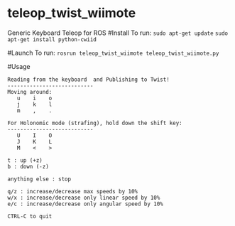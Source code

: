# teleop_twist_wiimote
Generic Keyboard Teleop for ROS
#Install
To run: `sudo apt-get update`
        `sudo apt-get install python-cwiid`

#Launch
To run: `rosrun teleop_twist_wiimote teleop_twist_wiimote.py`

#Usage
```
Reading from the keyboard  and Publishing to Twist!
---------------------------
Moving around:
   u    i    o
   j    k    l
   m    ,    .

For Holonomic mode (strafing), hold down the shift key:
---------------------------
   U    I    O
   J    K    L
   M    <    >

t : up (+z)
b : down (-z)

anything else : stop

q/z : increase/decrease max speeds by 10%
w/x : increase/decrease only linear speed by 10%
e/c : increase/decrease only angular speed by 10%

CTRL-C to quit
```


